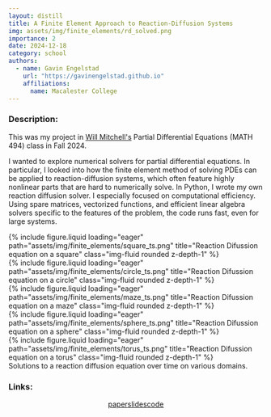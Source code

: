 ```yaml
---
layout: distill
title: A Finite Element Approach to Reaction-Diffusion Systems
img: assets/img/finite_elements/rd_solved.png
importance: 2
date: 2024-12-18
category: school
authors:
  - name: Gavin Engelstad
    url: "https://gavinengelstad.github.io"
    affiliations:
      name: Macalester College
---
```


### Description:

This was my project in [Will Mitchell's](https://sites.google.com/macalester.edu/willmitchell/home) Partial Differential Equations (MATH 494) class in Fall 2024.

I wanted to explore numerical solvers for partial differential equations. In particular, I looked into how the finite element method of solving PDEs can be applied to reaction-diffusion systems, which often feature highly nonlinear parts that are hard to numerically solve. In Python, I wrote my own reaction diffusion solver. I especially focused on computational efficiency. Using spare matrices, vectorized functions, and efficient linear algebra solvers specific to the features of the problem, the code runs fast, even for large systems.

<div class="col">
    <div class="col-sm mt-3 mt-md-0">
        {% include figure.liquid loading="eager" path="assets/img/finite_elements/square_ts.png" title="Reaction Difussion equation on a square" class="img-fluid rounded z-depth-1" %}
    </div>
    <div class="col-sm mt-3 mt-md-0">
        {% include figure.liquid loading="eager" path="assets/img/finite_elements/circle_ts.png" title="Reaction Difussion equation on a circle" class="img-fluid rounded z-depth-1" %}
    </div>
    <div class="col-sm mt-3 mt-md-0">
        {% include figure.liquid loading="eager" path="assets/img/finite_elements/maze_ts.png" title="Reaction Difussion equation on a maze" class="img-fluid rounded z-depth-1" %}
    </div>
    <div class="col-sm mt-3 mt-md-0">
        {% include figure.liquid loading="eager" path="assets/img/finite_elements/sphere_ts.png" title="Reaction Difussion equation on a sphere" class="img-fluid rounded z-depth-1" %}
    </div>
    <div class="col-sm mt-3 mt-md-0">
        {% include figure.liquid loading="eager" path="assets/img/finite_elements/torus_ts.png" title="Reaction Difussion equation on a torus" class="img-fluid rounded z-depth-1" %}
    </div>
</div>
<div class="caption">
    Solutions to a reaction diffusion equation over time on various domains.
</div>


### Links:

<style>
    .links {
        display: flex;
        justify-content: center;
        align-items: center;
    }
</style>

<div class="links">
    <a href="https://gavinengelstad.github.io/assets/pdf/finite_elements/paper.pdf" class="btn btn-sm z-depth-0" role="button" target="_blank" rel="noopener noreferrer">paper</a>
    <a href="https://gavinengelstad.github.io/assets/pdf/finite_elements/presentation.pdf" class="btn btn-sm z-depth-0" role="button" target="_blank" rel="noopener noreferrer">slides</a>
    <a href="https://github.com/GavinEngelstad/Reaction-Diffusion-FEM" class="btn btn-sm z-depth-0" role="button" target="_blank" rel="noopener noreferrer">code</a>
</div>
